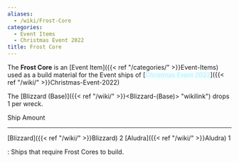```yaml
---
aliases:
  - /wiki/Frost-Core
categories:
  - Event Items
  - Christmas Event 2022
title: Frost Core
---
```


The **Frost Core** is an [Event Item]({{< ref "/categories/" >}}Event-Items) used as a build material for the Event ships of [<span style="color:#aef2fe;text-shadow: 1px 1px 10px #aef2fe;">Christmas Event 2022</span>]({{< ref "/wiki/" >}}Christmas-Event-2022)

The [Blizzard (Base)]({{< ref "/wiki/" >}}<Blizzard-(Base)> "wikilink") drops 1 per wreck.

Ship Amount

---

[Blizzard]({{< ref "/wiki/" >}}Blizzard) 2 [Aludra]({{< ref "/wiki/" >}}Aludra) 1

: Ships that require Frost Cores to build.
